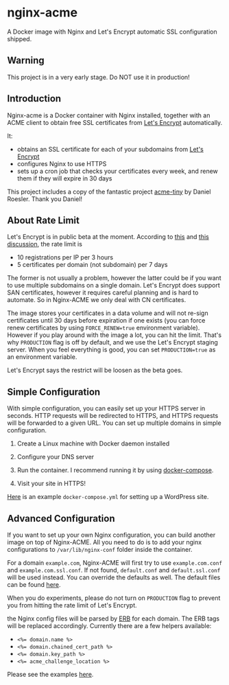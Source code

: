 # nginx-acme

A Docker image with Nginx and Let's Encrypt automatic SSL configuration shipped.

## Warning

This project is in a very early stage. Do NOT use it in production!

## Introduction

Nginx-acme is a Docker container with Nginx installed, together with an ACME client to obtain free SSL certificates from [Let's Encrypt](https://letsencrypt.org) automatically.

It:

* obtains an SSL certificate for each of your subdomains from [Let's Encrypt](https://letsencrypt.org)
* configures Nginx to use HTTPS 
* sets up a cron job that checks your certificates every week, and renew them if they will expire in 30 days

This project includes a copy of the fantastic project [acme-tiny](https://github.com/diafygi/acme-tiny) by Daniel Roesler. Thank you Daniel!

## About Rate Limit

Let's Encrypt is in public beta at the moment. According to [this](https://community.letsencrypt.org/t/public-beta-rate-limits/4772) and [this discussion](https://community.letsencrypt.org/t/public-beta-rate-limits/4772/42), the rate limit is

* 10 registrations per IP per 3 hours
* 5 certificates per domain (not subdomain) per 7 days

The former is not usually a problem, however the latter could be if you want to use multiple subdomains on a single domain. Let's Encrypt does support SAN certificates, however it requires careful planning and is hard to automate. So in Nginx-ACME we only deal with CN certificates. 

The image stores your certificates in a data volume and will not re-sign certificates until 30 days before expiration if one exists (you can force renew certificates by using `FORCE_RENEW=true` environment variable). However if you play around with the image a lot, you can hit the limit. That's why `PRODUCTION` flag is off by default, and we use the Let's Encrypt staging server. When you feel everything is good, you can set `PRODUCTION=true` as an environment variable.

Let's Encrypt says the restrict will be loosen as the beta goes.

## Simple Configuration

With simple configuration, you can easily set up your HTTPS server in seconds. HTTP requests will be redirected to HTTPS, and HTTPS requests will be forwarded to a given URL. You can set up multiple domains in simple configuration.

1. Create a Linux machine with Docker daemon installed

1. Configure your DNS server

1. Run the container. I recommend running it by using [docker-compose](https://docs.docker.com/compose/).

1. Visit your site in HTTPS!

[Here](https://github.com/SteveLTN/nginx-acme/blob/master/examples/wordpress/docker-compose.yml) is an example `docker-compose.yml` for setting up a WordPress site.

## Advanced Configuration

If you want to set up your own Nginx configuration, you can build another image on top of Nginx-ACME. All you need to do is to add your nginx configurations to `/var/lib/nginx-conf` folder inside the container.

For a domain `example.com`, Nginx-ACME will first try to use `example.com.conf` and `example.com.ssl.conf`. If not found, `default.conf` and `default.ssl.conf` will be used instead. You can override the defaults as well. The default files can be found [here](https://github.com/SteveLTN/nginx-acme/tree/master/nginx-conf).

When you do experiments, please do not turn on `PRODUCTION` flag to prevent you from hitting the rate limit of Let's Encrypt.

the Nginx config files will be parsed by [ERB](http://www.stuartellis.eu/articles/erb/) for each domain. The ERB tags will be replaced accordingly. Currently there are a few helpers available:

* `<%= domain.name %>`
* `<%= domain.chained_cert_path %>`
* `<%= domain.key_path %>`
* `<%= acme_challenge_location %>`

Please see the examples [here](https://github.com/SteveLTN/nginx-acme/tree/master/examples/custom_config).
